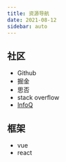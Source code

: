```yaml
---
title: 资源导航
date: 2021-08-12
sidebar: auto
---
```

## 社区
- Github
- 掘金
- 思否
- stack overflow
- [InfoQ](https://www.infoq.cn/)
## 框架
- vue
- react